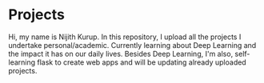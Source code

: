 # Projects
Hi, my name is Nijith Kurup. In this repository, I upload all the projects I undertake personal/academic. Currently learning about Deep Learning and the impact it has on our daily lives. Besides Deep Learning, I'm also, self-learning flask to create web apps and will be updating already uploaded projects.
